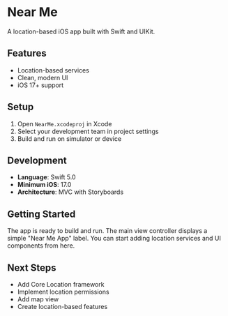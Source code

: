 # Near Me

A location-based iOS app built with Swift and UIKit.

## Features

- Location-based services
- Clean, modern UI
- iOS 17+ support

## Setup

1. Open `NearMe.xcodeproj` in Xcode
2. Select your development team in project settings
3. Build and run on simulator or device

## Development

- **Language**: Swift 5.0
- **Minimum iOS**: 17.0
- **Architecture**: MVC with Storyboards

## Getting Started

The app is ready to build and run. The main view controller displays a simple "Near Me App" label. You can start adding location services and UI components from here.

## Next Steps

- Add Core Location framework
- Implement location permissions
- Add map view
- Create location-based features